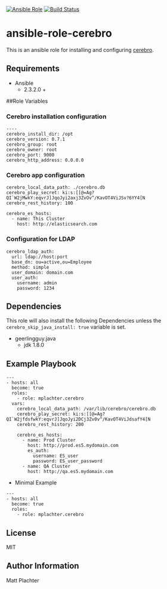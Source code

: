 [![Ansible Role](https://img.shields.io/ansible/role/22414.svg)](https://galaxy.ansible.com/mplachter/cerebro/) [![Build Status](https://travis-ci.org/mplachter/ansible-role-cerebro.svg?branch=master)](https://travis-ci.org/mplachter/ansible-role-cerebro)

# ansible-role-cerebro

This is an ansible role for installing and configuring [cerebro](https://github.com/lmenezes/cerebro).

## Requirements

* Ansible
  * 2.3.2.0 +

##Role Variables

### Cerebro installation configuration

```
----
cerebro_install_dir: /opt
cerebro_version: 0.7.1
cerebro_group: root
cerebro_owner: root
cerebro_port: 9000
cerebro_http_address: 0.0.0.0
```

### Cerebro app configuration

```
cerebro_local_data_path: ./cerebro.db
cerebro_play_secret: ki:s:[[@=Ag?QI`W2jMwkY:eqvrJ]JqoJyi2axj3ZvOv^/KavOT4ViJSv?6YY4[N
cerebro_rest_history: 100

cerebro_es_hosts:
  - name: This Cluster
    host: http://elasticsearch.com
```

### Configuration for LDAP

```
cerebro_ldap_auth:
  url: ldap://host:port
  base_dn: ou=active,ou=Employee
  method: simple
  user_domain: domain.com
  user_auth:
    username: admin
    password: 1234
```

## Dependencies

This role will also install the following Dependencies unless the `cerebro_skip_java_install: true` variable is set.

* geerlingguy.java
  * jdk 1.8.0

## Example Playbook

```
---
- hosts: all
  become: true
  roles:
    - role: mplachter.cerebro
  vars:
    cerebro_local_data_path: /var/lib/cerebro/cerebro.db
    cerebro_play_secret: ki:s:[[@=Ag?QI`W2jfdsfwkY:eqvrJ]JqoJyi2DCj3Zv0v^/KavOT4ViJdsafY4[N
    cerebro_rest_history: 200

    cerebro_es_hosts:
      - name: Prod Cluster
        host: http://prod.es5.mydomain.com
        es_auth:
          username: ES_user
          password: ES_user_password
      - name: QA Cluster
        host: http://qa.es5.mydomain.com
```

* Minimal Example

```
---
- hosts: all
  become: true
  roles:
    - role: mplachter.cerebro
```

## License

MIT

## Author Information

Matt Plachter

